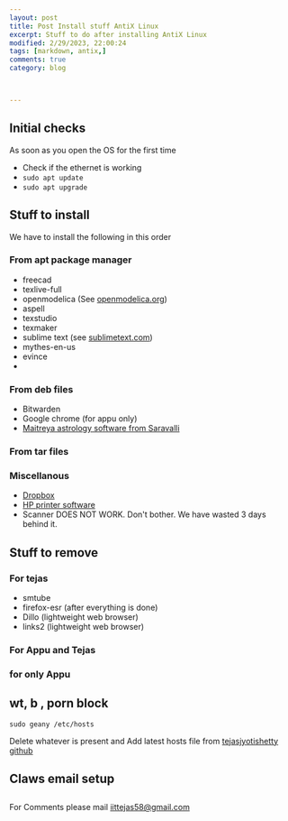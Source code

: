 ```yaml
---
layout: post
title: Post Install stuff AntiX Linux 
excerpt: Stuff to do after installing AntiX Linux
modified: 2/29/2023, 22:00:24
tags: [markdown, antix,]
comments: true
category: blog



---
```


## Initial checks

As soon as you open the OS for the first time 

- Check if the ethernet is working
- `sudo apt update`
- `sudo apt upgrade `




[]()


## Stuff to install
We have to install the following in this order

### From apt package manager

- freecad
- texlive-full
- openmodelica (See [openmodelica.org](openmodelica.org))
- aspell
- texstudio
- texmaker
- sublime text (see [sublimetext.com](sublimetext.com))
- mythes-en-us 
- evince
- 

### From deb files

- Bitwarden
- Google chrome (for appu only)
- [Maitreya astrology software from Saravalli](https://www.saravali.de/maitreya.html)


### From tar files

### Miscellanous

- [Dropbox](https://tejasavinashshetty.github.io/blog/antiX-dropbox/)
- [HP printer software](https://tejasavinashshetty.github.io/blog/antiX-printing/)
- Scanner DOES NOT WORK. Don't bother. We have wasted 3 days behind it.



## Stuff to remove 
### For tejas

- smtube
- firefox-esr (after everything is done)
- Dillo (lightweight web browser)
- links2 (lightweight web browser)

### For Appu and Tejas


### for only Appu

## wt, b , porn block
`sudo geany /etc/hosts`

Delete whatever is present and 
Add latest hosts file from [tejasjyotishetty github](https://github.com/tejasjyothishetty/nixos-addblock-hosts)


## Claws email setup

## 

For Comments please mail iittejas58@gmail.com
